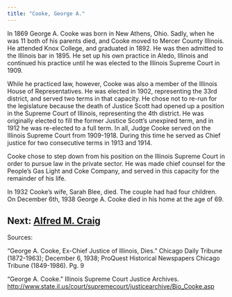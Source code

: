 ```yaml
---
title: "Cooke, George A."
---
```


In 1869 George A. Cooke was born in New Athens, Ohio. Sadly, when he was 11 both of his parents died, and Cooke moved to Mercer County Illinois. He attended Knox College, and graduated in 1892. He was then admitted to the Illinois bar in 1895. He set up his own practice in Aledo, Illinois and continued his practice until he was elected to the Illinois Supreme Court in 1909.

While he practiced law, however, Cooke was also a member of the Illinois House of Representatives. He was elected in 1902, representing the 33rd district, and served two terms in that capacity. He chose not to re-run for the legislature because the death of Justice Scott had opened up a position in the Supreme Court of Illinois, representing the 4th district. He was originally elected to fill the former Justice Scott’s unexpired term, and in 1912 he was re-elected to a full term. In all, Judge Cooke served on the Illinois Supreme Court from 1909-1918. During this time he served as Chief justice for two consecutive terms in 1913 and 1914.

Cooke chose to step down from his position on the Illinois Supreme Court in order to pursue law in the private sector. He was made chief counsel for the People’s Gas Light and Coke Company, and served in this capacity for the remainder of his life.

In 1932 Cooke’s wife, Sarah Blee, died. The couple had had four children. On December 6th, 1938 George A. Cooke died in his home at the age of 69.

Next:  [Alfred M. Craig](/legal/judges/craig/)
---
Sources:

“George A. Cooke, Ex-Chief Justice of Illinois, Dies.” Chicago Daily Tribune (1872-1963); December 6, 1938; ProQuest Historical Newspapers Chicago Tribune (1849-1986). Pg. 9

“George A. Cooke.” Illinois Supreme Court Justice Archives. http://www.state.il.us/court/supremecourt/justicearchive/Bio_Cooke.asp

